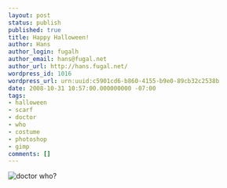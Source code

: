 ```yaml
---
layout: post
status: publish
published: true
title: Happy Halloween!
author: Hans
author_login: fugalh
author_email: hans@fugal.net
author_url: http://hans.fugal.net/
wordpress_id: 1016
wordpress_url: urn:uuid:c5901cd6-b860-4155-b9e0-89cb32c2538b
date: 2008-10-31 10:57:00.000000000 -07:00
tags:
- halloween
- scarf
- doctor
- who
- costume
- photoshop
- gimp
comments: []
---
```

<p><img src="http://hans.fugal.net/images/doctor_hans.jpg" alt="doctor who?"/></p>
